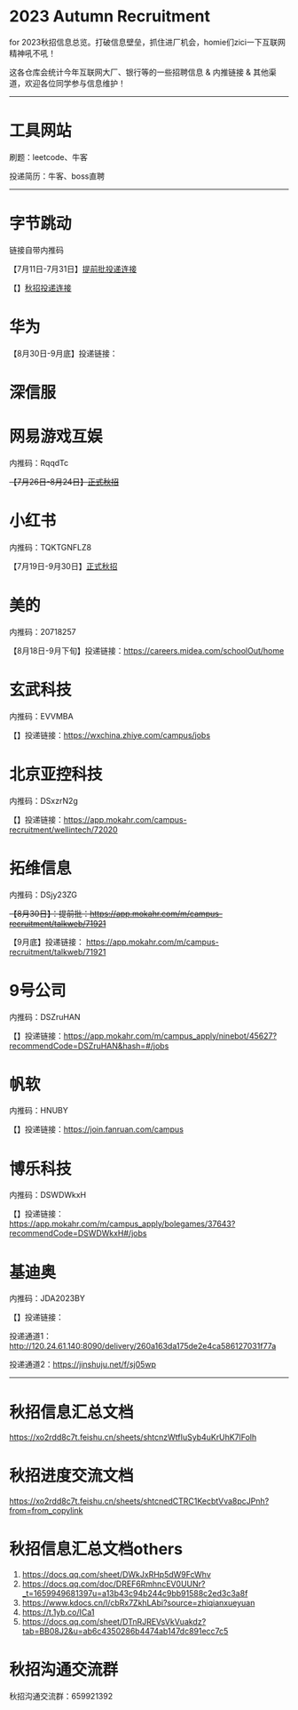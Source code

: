 #  2023 Autumn Recruitment

for 2023秋招信息总览。打破信息壁垒，抓住进厂机会，homie们zici一下互联网精神吼不吼！

这各仓库会统计今年互联网大厂、银行等的一些招聘信息 & 内推链接 & 其他渠道，欢迎各位同学参与信息维护！

------

#  工具网站

刷题：leetcode、牛客

投递简历：牛客、boss直聘

------

# 字节跳动

链接自带内推码

【7月11日-7月31日】[提前批投递连接](https://job.toutiao.com/campus/m/position?external_referral_code=S7Z85H7&type=2)

【】[秋招投递连接](https://job.toutiao.com/campus/m/position?external_referral_code=S7Z85H7&type=2)



# 华为

【8月30日-9月底】投递链接：





# 深信服




# 网易游戏互娱

内推码：RqqdTc

~~【7月26日-8月24日】[正式秋招](https://game.campus.163.com/m/home?st=ZDI1MjEyMDUtMDEyNi00ZTQwLWJkNTQtYjM1NWI2YzNkZmM4)~~



# 小红书

内推码：TQKTGNFLZ8

【7月19日-9月30日】[正式秋招](https://job.xiaohongshu.com/m/campus)



# 美的

内推码：20718257

【8月18日-9月下旬】投递链接：https://careers.midea.com/schoolOut/home



# 玄武科技

内推码：EVVMBA

【】投递链接：https://wxchina.zhiye.com/campus/jobs



# 北京亚控科技

内推码：DSxzrN2g

【】投递链接：https://app.mokahr.com/campus-recruitment/wellintech/72020



# 拓维信息

内推码：DSjy23ZG

~~【8月30日】：提前批：https://app.mokahr.com/m/campus-recruitment/talkweb/71921~~

【9月底】投递链接：  https://app.mokahr.com/m/campus-recruitment/talkweb/71921


# 9号公司

内推码：DSZruHAN

【】投递链接：https://app.mokahr.com/m/campus_apply/ninebot/45627?recommendCode=DSZruHAN&hash=#/jobs

# 帆软

内推码：HNUBY

【】投递链接：https://join.fanruan.com/campus

# 博乐科技

内推码：DSWDWkxH 

【】投递链接：https://app.mokahr.com/m/campus_apply/bolegames/37643?recommendCode=DSWDWkxH#/jobs


# 基迪奥

内推码：JDA2023BY

【】投递链接：

投递通道1：http://120.24.61.140:8090/delivery/260a163da175de2e4ca586127031f77a

投递通道2：https://jinshuju.net/f/sj05wp

------

# 秋招信息汇总文档
https://xo2rdd8c7t.feishu.cn/sheets/shtcnzWtfIuSyb4uKrUhK7lFolh

# 秋招进度交流文档
https://xo2rdd8c7t.feishu.cn/sheets/shtcnedCTRC1KecbtVva8pcJPnh?from=from_copylink

# 秋招信息汇总文档others
1. https://docs.qq.com/sheet/DWkJxRHp5dW9FcWhv
2. https://docs.qq.com/doc/DREF6RmhncEV0UUNr?_t=1659949681397u=a13b43c94b244c9bb91588c2ed3c3a8f
3. https://www.kdocs.cn/l/cbRx7ZkhLAbi?source=zhiqianxueyuan
4. https://t.1yb.co/ICa1
5. https://docs.qq.com/sheet/DTnRJREVsVkVuakdz?tab=BB08J2&u=ab6c4350286b4474ab147dc891ecc7c5


# 秋招沟通交流群

秋招沟通交流群：659921392
